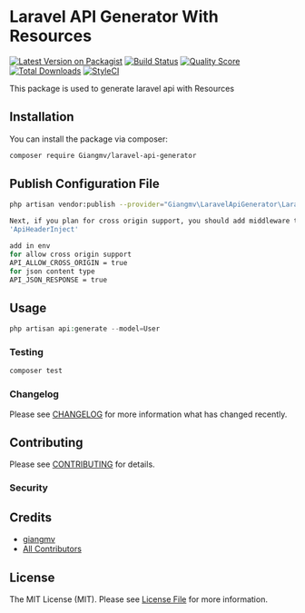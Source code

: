 # Laravel API Generator With Resources

[![Latest Version on Packagist](https://img.shields.io/packagist/v/Giangmv/laravel-api-generator.svg?style=flat-square)](https://packagist.org/packages/Giangmv/laravel-api-generator)
[![Build Status](https://img.shields.io/travis/Giangmv/laravel-api-generator/master.svg?style=flat-square)](https://travis-ci.org/Giangmv/laravel-api-generator)
[![Quality Score](https://img.shields.io/scrutinizer/g/Giangmv/laravel-api-generator.svg?style=flat-square)](https://scrutinizer-ci.com/g/Giangmv/laravel-api-generator)
[![Total Downloads](https://img.shields.io/packagist/dt/Giangmv/laravel-api-generator.svg?style=flat-square)](https://packagist.org/packages/Giangmv/laravel-api-generator)
[![StyleCI](https://github.styleci.io/repos/218828115/shield?branch=master)](https://github.styleci.io/repos/218828115)

This package is used to generate laravel api with Resources

## Installation

You can install the package via composer:

```bash
composer require Giangmv/laravel-api-generator
```

## Publish Configuration File

```bash
php artisan vendor:publish --provider="Giangmv\LaravelApiGenerator\LaravelApiGeneratorServiceProvider" --tag="config"

Next, if you plan for cross origin support, you should add middleware to your api middleware group within your app/Http/Kernel.php file:
'ApiHeaderInject'

add in env
for allow cross origin support
API_ALLOW_CROSS_ORIGIN = true
for json content type
API_JSON_RESPONSE = true
```

## Usage

``` php
php artisan api:generate --model=User
```

### Testing

``` bash
composer test
```

### Changelog

Please see [CHANGELOG](CHANGELOG.md) for more information what has changed recently.

## Contributing

Please see [CONTRIBUTING](CONTRIBUTING.md) for details.

### Security

## Credits

- [giangmv](https://github.com/Giangmv)
- [All Contributors](../../contributors)

## License

The MIT License (MIT). Please see [License File](LICENSE.md) for more information.
